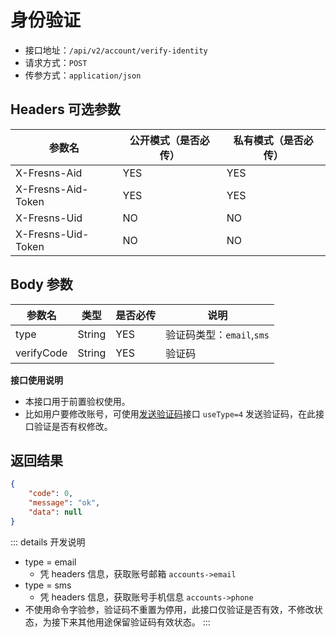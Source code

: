 # 身份验证

- 接口地址：`/api/v2/account/verify-identity`
- 请求方式：`POST`
- 传参方式：`application/json`

## Headers 可选参数

| 参数名 | 公开模式（是否必传） | 私有模式（是否必传） |
| --- | --- | --- |
| X-Fresns-Aid | YES | YES |
| X-Fresns-Aid-Token | YES | YES |
| X-Fresns-Uid | NO | NO |
| X-Fresns-Uid-Token | NO | NO |

## Body 参数

| 参数名 | 类型 | 是否必传 | 说明 |
| --- | --- | --- | --- |
| type | String | YES | 验证码类型：`email`,`sms` |
| verifyCode | String | YES | 验证码 |

**接口使用说明**

- 本接口用于前置验权使用。
- 比如用户要修改账号，可使用[发送验证码](../common/send-verify-code.md)接口 `useType=4` 发送验证码，在此接口验证是否有权修改。

## 返回结果

```json
{
    "code": 0,
    "message": "ok",
    "data": null
}
```

::: details 开发说明
- type = email
    - 凭 headers 信息，获取账号邮箱 `accounts->email`
- type = sms
    - 凭 headers 信息，获取账号手机信息 `accounts->phone`
- 不使用命令字验参，验证码不重置为停用，此接口仅验证是否有效，不修改状态，为接下来其他用途保留验证码有效状态。
:::